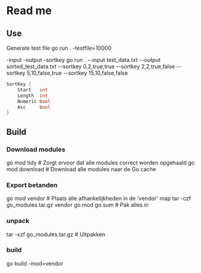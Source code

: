 # Read me

## Use

Generate test file
go run . -testfile=10000

-input -output -sortkey
 go run . --input test_data.txt --output sorted_test_data.txt --sortkey 0,2,true,true --sortkey 2,2,true,false --sortkey 5,10,false,true --sortkey 15,10,false,false

```go
SortKey {
    Start   int
    Length  int
    Numeric bool
    Asc     bool
}
```

## Build

### Download modules

go mod tidy  # Zorgt ervoor dat alle modules correct worden opgehaald
go mod download  # Download alle modules naar de Go cache

### Export betanden

go mod vendor  # Plaats alle afhankelijkheden in de 'vendor' map
tar -czf go_modules.tar.gz vendor go.mod go.sum  # Pak alles in

### unpack

tar -xzf go_modules.tar.gz  # Uitpakken

### build

go build -mod=vendor
